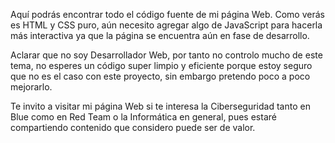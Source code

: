 Aquí podrás encontrar todo el código fuente de mi página Web. Como verás es HTML y CSS puro, aún necesito agregar algo de JavaScript para hacerla más interactiva ya que la página se encuentra aún en fase de desarrollo.

Aclarar que no soy Desarrollador Web, por tanto no controlo mucho de este tema, no esperes un código super limpio y eficiente porque estoy seguro que no es el caso con este proyecto, sin embargo pretendo poco a poco mejorarlo.

Te invito a visitar mi página Web si te interesa la Ciberseguridad tanto en Blue como en Red Team o la Informática en general, pues estaré compartiendo contenido que considero puede ser de valor.